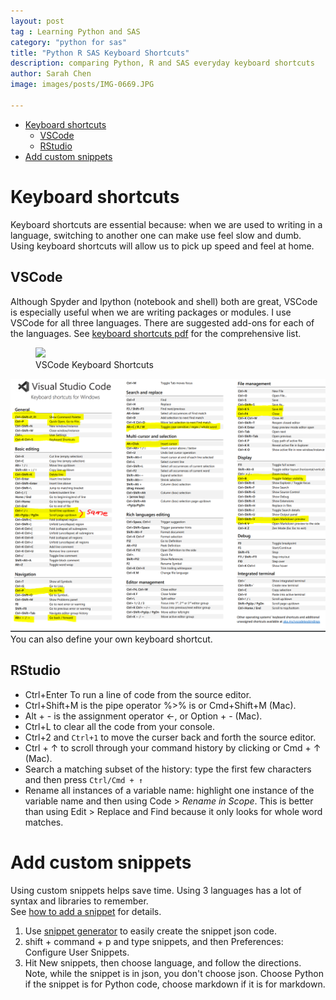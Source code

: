 ```yaml
---
layout: post
tag : Learning Python and SAS
category: "python for sas"
title: "Python R SAS Keyboard Shortcuts"
description: comparing Python, R and SAS everyday keyboard shortcuts
author: Sarah Chen
image: images/posts/IMG-0669.JPG

---
```


- [Keyboard shortcuts](#keyboard-shortcuts)
  - [VSCode](#vscode)
  - [RStudio](#rstudio)
- [Add custom snippets](#add-custom-snippets)


# Keyboard shortcuts
Keyboard shortcuts are essential because: when we are used to writing in a language, switching to another one can make use feel slow and dumb. Using keyboard shortcuts will allow us to pick up speed and feel at home. 

## VSCode
Although Spyder and Ipython (notebook and shell) both are great, VSCode is especially useful when we are writing packages or modules.  I use VSCode for all three languages.  There are suggested add-ons for each of the languages. 
See [keyboard shortcuts pdf](https://code.visualstudio.com/shortcuts/keyboard-shortcuts-windows.pdf) for the comprehensive list.  

<figure>
  <img src="{{ "/images/posts/vscode_shortcuts.PNG" | relative_url }}">
  <figcaption>VSCode Keyboard Shortcuts</figcaption>
</figure>


![VSCode Keyboard Shortcuts](/images/posts/vscode_shortcuts.PNG)
You can also define your own keyboard shortcut. 


## RStudio 
- <span class="coding">Ctrl+Enter </span>  To run a line of code from the source editor.
- <span class="coding">Ctrl+Shift+M </span> is the pipe operator <span class="coding"> %>%</span> is or <span class="coding">Cmd+Shift+M</span> (Mac).
- <span class="coding">Alt + - </span> is the assignment operator <span class="coding"><-</span>, or Option + - (Mac).
- <span class="coding">Ctrl+L</span> to clear all the code from your console.
- <span class="coding">Ctrl+2 </span> and `Ctrl+1` to move the curser back and forth the source editor.
- <span class="coding">Ctrl + ↑</span>  to scroll through your command history by clicking  or Cmd + ↑ (Mac). 
- Search a matching subset of the history: type the first few characters and then press `Ctrl/Cmd + ↑`
- Rename all instances of a variable name: highlight one instance of the variable name and then using Code > *Rename in Scope*. This is better than using Edit > Replace and Find because it only looks for whole word matches.
  
# Add custom snippets
Using custom snippets helps save time.  Using 3 languages has a lot of syntax and libraries to remember.  
See [how to add a snippet](https://code.visualstudio.com/docs/editor/userdefinedsnippets) for details.

1. Use [snippet generator](https://snippet-generator.app/) to easily create the snippet json code.
2. <span class="coding">shift + command + p</span> and type <span class="coding">snippets</span>, and then  <span class="coding">Preferences: Configure User Snippets</span>. 
3. Hit <span class="coding">New snippets</span>, then choose language, and follow the directions.  Note, while the snippet is in json, you don't choose json.  Choose Python if the snippet is for Python code, choose markdown if it is for markdown. 
